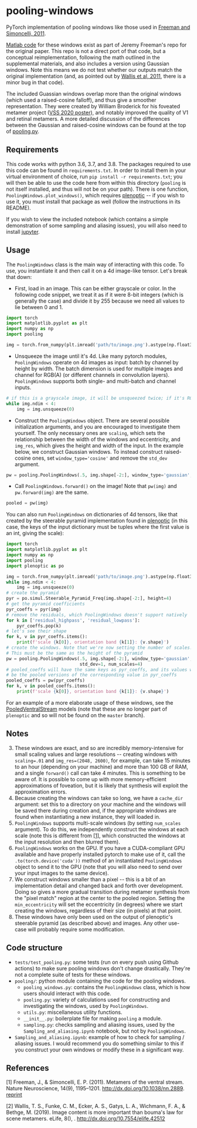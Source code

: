 # pooling-windows

PyTorch implementation of pooling windows like those used in [Freeman and
Simoncelli, 2011](#1).

[Matlab code](https://github.com/freeman-lab/metamers/) for these windows exist
as part of Jeremy Freeman's repo for the original paper. This repo is not a
direct port of that code, but a conceptual reimplementation, following the math
outlined in the supplemental materials, and also includes a version using
Gaussian windows. Note this means we do not test whether our outputs match the
original implementation (and, as pointed out by [Wallis et al, 2011](#2), there
is a minor bug in that code).

The included Guassian windows overlap more than the original windows (which used
a raised-cosine falloff), and thus give a smoother representation. They were
created by William Broderick for his foveated metamer project ([VSS 2020
poster](https://osf.io/aketq/)), and notably improved the quality of V1 and
retinal metamers. A more detailed discussion of the differences between the
Gaussian and raised-cosine windows can be found at the top of
[pooling.py](https://github.com/LabForComputationalVision/pooling-windows/blob/main/pooling/pooling.py#L3).

## Requirements

This code works with python 3.6, 3.7, and 3.8. The packages required to use this
code can be found in `requirements.txt`. In order to install them in your
virtual environment of choice, run `pip install -r requirements.txt`; you will
then be able to use the code here from within this directory (`pooling` is not
itself installed, and thus will not be on your path). There is one function,
`PoolingWindows.plot_windows()`, which requires
[plenoptic](https://github.com/LabForComputationalVision/plenoptic/) -- if you
wish to use it, you must install that package as well (follow the instructions
in its README).

If you wish to view the included notebook (which contains a simple demonstration
of some sampling and aliasing issues), you will also need to install
[jupyter](https://jupyterlab.readthedocs.io/en/stable/getting_started/installation.html).

## Usage

The `PoolingWindows` class is the main way of interacting with this code. To
use, you instantiate it and then call it on a 4d image-like tensor. Let's break
that down:

- First, load in an image. This can be either grayscale or color. In the
  following code snippet, we treat it as if it were 8-bit integers (which is
  generally the case) and divide it by 255 because we need all values to lie
  between 0 and 1. 

``` python
import torch
import matplotlib.pyplot as plt
import numpy as np
import pooling

img = torch.from_numpy(plt.imread('path/to/image.png').astype(np.float32)) / 255
```

- Unsqueeze the image until it's 4d. Like many pytorch modules, `PoolingWindows`
  operate on 4d images as input: batch by channel by height by width. The batch
  dimension is used for multiple images and channel for RGB(A) (or different
  channels in convolution layers). `PoolingWindows` supports both single- and
  multi-batch and channel inputs.
  
``` python
# if this is a grayscale image, it will be unsqueezed twice; if it's RGB, it will be unsqueezed once.
while img.ndim < 4:
    img = img.unsqueeze(0)
```

- Construct the `PoolingWindows` object. There are several possible
  initialization arguments, and you are encouraged to investigate them yourself.
  The only necessary ones are `scaling`, which sets the relationship between the
  width of the windows and eccentricity, and `img_res`, which gives the height
  and width of the input. In the example below, we construct Gaussian windows.
  To instead construct raised-cosine ones, set `window_type='cosine'` and remove
  the `std_dev` argument.

``` python
pw = pooling.PoolingWindows(.5, img.shape[-2:], window_type='gaussian', std_dev=1)
```

- Call `PoolingWindows.forward()` on the image! Note that `pw(img)` and
  `pw.forward(img)` are the same.

``` python
pooled = pw(img)
```

You can also run `PoolingWindows` on dictionaries of 4d tensors, like that
created by the steerable pyramid implementation found in
[plenoptic](https://github.com/LabForComputationalVision/plenoptic) (in this
case, the keys of the input dictionary must be tuples where the first value is
an int, giving the scale):

``` python
import torch
import matplotlib.pyplot as plt
import numpy as np
import pooling
import plenoptic as po

img = torch.from_numpy(plt.imread('path/to/image.png').astype(np.float32)) / 255
while img.ndim < 4:
    img = img.unsqueeze(0)
# create the pyramid
pyr = po.simul.Steerable_Pyramid_Freq(img.shape[-2:], height=4)
# get the pyramid coefficients
pyr_coeffs = pyr(img)
# remove the residuals, which PoolingWindows doesn't support natively
for k in ['residual_highpass', 'residual_lowpass']:
    pyr_coeffs.pop(k)
# let's see their shape
for k, v in pyr_coeffs.items():
    print(f'scale {k[0]}, orientation band {k[1]}: {v.shape}')
# create the windows. Note that we're now setting the number of scales! 
# This must be the same as the height of the pyramid
pw = pooling.PoolingWindows(.5, img.shape[-2:], window_type='gaussian', 
                            std_dev=1, num_scales=4)
# pooled_coeffs will have the same keys as pyr_coeffs, and its values will 
# be the pooled versions of the corresponding value in pyr_coeffs
pooled_coeffs = pw(pyr_coeffs)
for k, v in pooled_coeffs.items():
    print(f'scale {k[0]}, orientation band {k[1]}: {v.shape}')
```

For an example of a more elaborate usage of these windows, see the
[PooledVentralStream](https://github.com/LabForComputationalVision/plenoptic/blob/cdbc56886c3cf57822ae8fd8b71b78ef80670210/plenoptic/simulate/models/ventral_stream.py#L18)
models (note that these are no longer part of `plenoptic` and so will not be
found on the `master` branch).

## Notes

3. These windows are exact, and so are incredibly memory-intensive for small
   scaling values and large resolutions -- creating windows with `scaling=.01`
   and `img_res=(2048, 2600)`, for example, can take 15 minutes to an hour
   (depending on your machine) and more than 100 GB of RAM, and a single
   `forward()` call can take 4 minutes. This is something to be aware of. It is
   possible to come up with more memory-efficient approximations of foveation,
   but it is likely that synthesis will exploit the approximation errors.
4. Because creating the windows can take so long, we have a `cache_dir`
   argument: set this to a directory on your machine and the windows will be
   saved there during creation and, if the appropriate windows are found when
   instantiating a new instance, they will loaded in.
1. `PoolingWindows` supports multi-scale windows (by setting `num_scales`
   argument). To do this, we independently construct the windows at each scale
   (note this is different from [[1]](1#), which constructed the windows at the
   input resolution and then blurred them).
2. `PoolingWindows` works on the GPU. If you have a CUDA-compliant GPU available
   and have properly installed pytorch to make use of it, call the
   `.to(torch.device('cuda'))` method of an instantiated `PoolingWindows` object
   to send it to the GPU (note that you will also need to send over your input
   images to the same device).
2. We construct windows smaller than a pixel -- this is a bit of an
   implementation detail and changed back and forth over development. Doing so
   gives a more gradual transition during metamer synthesis from the "pixel
   match" region at the center to the pooled region. Setting the
   `min_eccentricity` will set the eccentricity (in degrees) where we start
   creating the windows, regardless of their size (in pixels) at that point.
3. These windows have only been used on the output of plenoptic's steerable
   pyramid (as described above) and images. Any other use-case will probably
   require some modification.

## Code structure

  - `tests/test_pooling.py`: some tests (run on every push using Github actions)
    to make sure pooling windows don't change drastically. They're not a
    complete suite of tests for these windows.
  - `pooling/`: python module containing the code for the pooling windows.
    - `pooling_windows.py`: contains the `PoolingWindows` class, which is how
      users should interact with this code.
    - `pooling.py`: variety of calculations used for constructing and
      investigating the windows, used by `PoolingWindows`.
    - `utils.py`: miscellaneous utility functions.
    - `__init__.py`: boilerplate file for making `pooling` a module.
    - `sampling.py`: checks sampling and aliasing issues, used by the
      `Sampling_and_aliasing.ipynb` notebook, but not by `PoolingWindows`.
  - `Sampling_and_aliasing.ipynb`: example of how to check for sampling /
    aliasing issues. I would recommend you do something similar to this if you
    construct your own windows or modify these in a significant way.

## References

<a id="1">[1]</a> Freeman, J., & Simoncelli, E. P. (2011). Metamers of the
ventral stream. Nature Neuroscience, 14(9), 1195–1201.
http://dx.doi.org/10.1038/nn.2889.
[reprint](https://www.cns.nyu.edu/pub/eero/freeman10-reprint.pdf)

<a id="2">[2]</a> Wallis, T. S., Funke, C. M., Ecker, A. S., Gatys, L. A.,
Wichmann, F. A., & Bethge, M. (2019). Image content is more important than
bouma's law for scene metamers. eLife, 8(), .
http://dx.doi.org/10.7554/elife.42512

